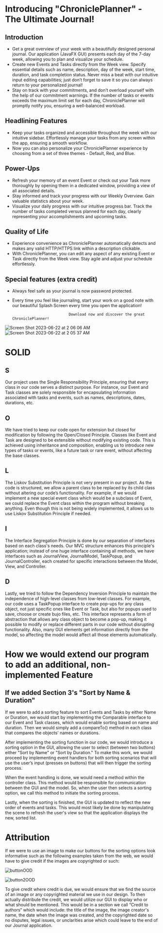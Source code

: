 # Introducing "ChroniclePlanner" - The Ultimate Journal!

## Introduction
- Get a great overview of your week with a beautifully designed personal journal. Our application (JavaFX GUI) presents each day of the 7-day week, allowing you to plan and visualize your schedule.
- Create new Events and Tasks directly from the Week view. Specify essential details such as name, description, day of the week, start time, duration, and task completion status. Never miss a beat with our intuitive input editing capabilities; just don’t forget to save it so you can always return to your personalized journal!
- Stay on track with your commitments, and don’t overload yourself with the help of our commitment warnings. If the number of tasks or events exceeds the maximum limit set for each day, ChroniclePlanner will promptly notify you, ensuring a well-balanced workload.

## Headlining Features
- Keep your tasks organized and accessible throughout the week with our intuitive sidebar. Effortlessly manage your tasks from any screen within the app, ensuring a smooth workflow. 
- Now you can also personalize your ChroniclePlanner experience by choosing from a set of three themes - Default, Red, and Blue.

## Power-Ups
- Refresh your memory of an event Event or check out your Task more thoroughly by opening them in a dedicated window, providing a view of all associated details. 
- Stay informed and track your progress with our Weekly Overview. Gain valuable statistics about your week.
- Visualize your daily progress with our intuitive progress bar. Track the number of tasks completed versus planned for each day, clearly representing your accomplishments and upcoming tasks.

## Quality of Life
- Experience convenience as ChroniclePlanner automatically detects and makes any valid HTTP/HTTPS link within a description clickable. 
- With ChroniclePlanner, you can edit any aspect of any existing Event or Task directly from the Week view. Stay agile and adjust your schedule effortlessly.

## Special features (extra credit)
- Always feel safe as your journal is now password protected.
- Every time you feel like journaling, start your work on a good note with our beautiful Splash Screen every time you open the application!

                                Download now and discover the great ChroniclePlanner!
![Screen Shot 2023-06-22 at 2 06 06 AM](https://github.com/CS-3500-OOD/pa05-aoun-worshippers-1/assets/126209831/f2360231-1003-42a9-bd68-f1345144d89d)
![Screen Shot 2023-06-22 at 2 05 37 AM](https://github.com/CS-3500-OOD/pa05-aoun-worshippers-1/assets/126209831/583df3e0-8287-4a02-bfb6-9dcb95a8b8e5)



# SOLID

## S
Our project uses the Single Responsibility Principle, ensuring that every class in our code serves a distinct purpose. For instance, our Event and Task classes are solely responsible for encapsulating information associated with tasks and events, such as names, descriptions, dates, durations, etc. 

## O
We have tried to keep our code open for extension but closed for modification by following the Open/Closed Principle. Classes like Event and Task are designed to be extensible without modifying existing code. This is achieved using inheritance and composition, enabling us to introduce new types of tasks or events, like a future task or rare event, without affecting the base classes.

## L
The Liskov Substitution Principle is not very present in our project. As the code is structured, we allow a parent class to be replaced by its child class without altering our code’s functionality. For example, if we would implement a new special event class which would be a subclass of Event, we could replace the Event class within the program without breaking anything. Even though this is not being widely implemented, it allows us to use Liskov Substitution Principle if needed.

## I
The Interface Segregation Principle is done by our separation of interfaces based on each class's needs. Our MVC structure enhances this principle's application; instead of one huge interface containing all methods, we have interfaces such as JournalView, JournalModel, TaskPopup, and JournalController, each created for specific interactions between the Model, View, and Controller.

## D
Lastly, we tried to follow the Dependency Inversion Principle to maintain the independence of high-level classes from low-level classes. For example, our code uses a TaskPopup interface to create pop-ups for any class object, not just specific ones like Event or Task, but also for popups used to save, choose or create bujo files, etc. This interface represents a form of abstraction that allows any class object to become a pop-up, making it possible to modify or replace different parts in our code without disrupting functionality. Also, many GUI elements get information directly from the model, so affecting the model would affect all those elements automatically.



# How we would extend our program to add an additional, non-implemented Feature

## If we added Section 3's "Sort by Name & Duration"
If we were to add a sorting feature to sort Events and Tasks by either Name or Duration, we would start by implementing the Comparable interface to our Event and Task classes, which would enable sorting based on name and duration. Then we would simply add a compareTo() method in each class that compares the objects' names or durations.

After implementing the sorting function in our code, we would introduce a sorting option in the GUI, allowing the user to select (between two buttons) either "Sort by Name" or "Sort by Duration." To make this work, we would proceed by implementing event handlers for both sorting scenarios that will use the user’s input (presses on buttons) that will then trigger the sorting process.

When the event handling is done, we would need a method within the controller class. This method would be responsible for communication between the GUI and the model. So, when the user then selects a sorting option, we call this method to initiate the sorting process.

Lastly, when the sorting is finished, the GUI is updated to reflect the new order of events and tasks. This would most likely be done by manipulating the scene to refresh the user's view so that the application displays the new, sorted list. 

# Attribution
If we were to use an image to make our buttons for the sorting options look informative such as the following examples taken from the web, we would have to give credit if the images are copyrighted or such:

![buttonOOD](https://github.com/CS-3500-OOD/pa05-aoun-worshippers-1/assets/126209831/eb14249c-4587-4c91-a22a-3f982ac018df) 


![button2OOD](https://github.com/CS-3500-OOD/pa05-aoun-worshippers-1/assets/126209831/0327988c-6585-49fc-806b-6cc91bc76f81)


To give credit where credit is due, we would ensure that we find the source of an image or any copyrighted material we use in our design. To then actually distribute the credit, we would utilize our GUI to display who or what should be mentioned. This would be in a section we call “Credit to authors“ which would include: the title of the image, the image creator's name, the date when the image was created, and the copyrighted date so no disputes, legal issues, or unclarities arise which could leave to the end of our Journal application. 
